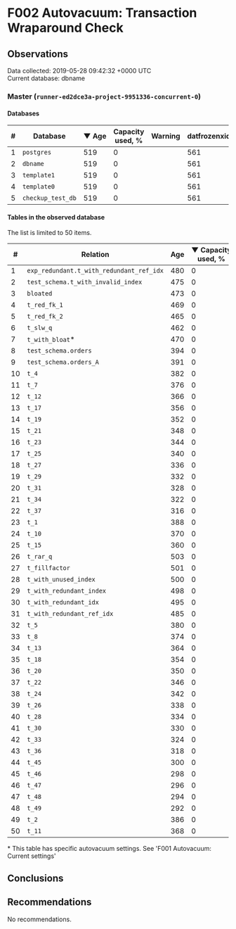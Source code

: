 # F002 Autovacuum: Transaction Wraparound Check #

## Observations ##
Data collected: 2019-05-28 09:42:32 +0000 UTC  
Current database: dbname  



### Master (`runner-ed2dce3a-project-9951336-concurrent-0`) ###

#### Databases ####
  

| \# | Database | &#9660;&nbsp;Age | Capacity used, % | Warning | datfrozenxid |
|--|--------|-----|------------------|---------|--------------|
| 1 |`postgres`|519 |0 |  |561 |
| 2 |`dbname`|519 |0 |  |561 |
| 3 |`template1`|519 |0 |  |561 |
| 4 |`template0`|519 |0 |  |561 |
| 5 |`checkup_test_db`|519 |0 |  |561 |


#### Tables in the observed database ####
The list is limited to 50 items.  

| \# | Relation | Age | &#9660;&nbsp;Capacity used, % | Warning |rel_relfrozenxid | toast_relfrozenxid |
|---|-------|-----|------------------|---------|-----------------|--------------------|
| 1 |`exp_redundant.t_with_redundant_ref_idx` |480 |0 |  |600 |0 |
| 2 |`test_schema.t_with_invalid_index` |475 |0 |  |605 |0 |
| 3 |`bloated` |473 |0 |  |607 |0 |
| 4 |`t_red_fk_1` |469 |0 |  |611 |0 |
| 5 |`t_red_fk_2` |465 |0 |  |615 |0 |
| 6 |`t_slw_q` |462 |0 |  |618 |0 |
| 7 |`t_with_bloat`\* |470 |0 |  |610 |0 |
| 8 |`test_schema.orders` |394 |0 |  |686 |0 |
| 9 |`test_schema.orders_A` |391 |0 |  |689 |0 |
| 10 |`t_4` |382 |0 |  |698 |0 |
| 11 |`t_7` |376 |0 |  |704 |0 |
| 12 |`t_12` |366 |0 |  |714 |0 |
| 13 |`t_17` |356 |0 |  |724 |0 |
| 14 |`t_19` |352 |0 |  |728 |0 |
| 15 |`t_21` |348 |0 |  |732 |0 |
| 16 |`t_23` |344 |0 |  |736 |0 |
| 17 |`t_25` |340 |0 |  |740 |0 |
| 18 |`t_27` |336 |0 |  |744 |0 |
| 19 |`t_29` |332 |0 |  |748 |0 |
| 20 |`t_31` |328 |0 |  |752 |0 |
| 21 |`t_34` |322 |0 |  |758 |0 |
| 22 |`t_37` |316 |0 |  |764 |0 |
| 23 |`t_1` |388 |0 |  |692 |0 |
| 24 |`t_10` |370 |0 |  |710 |0 |
| 25 |`t_15` |360 |0 |  |720 |0 |
| 26 |`t_rar_q` |503 |0 |  |577 |0 |
| 27 |`t_fillfactor` |501 |0 |  |579 |0 |
| 28 |`t_with_unused_index` |500 |0 |  |580 |0 |
| 29 |`t_with_redundant_index` |498 |0 |  |582 |0 |
| 30 |`t_with_redundant_idx` |495 |0 |  |585 |0 |
| 31 |`t_with_redundant_ref_idx` |485 |0 |  |595 |0 |
| 32 |`t_5` |380 |0 |  |700 |0 |
| 33 |`t_8` |374 |0 |  |706 |0 |
| 34 |`t_13` |364 |0 |  |716 |0 |
| 35 |`t_18` |354 |0 |  |726 |0 |
| 36 |`t_20` |350 |0 |  |730 |0 |
| 37 |`t_22` |346 |0 |  |734 |0 |
| 38 |`t_24` |342 |0 |  |738 |0 |
| 39 |`t_26` |338 |0 |  |742 |0 |
| 40 |`t_28` |334 |0 |  |746 |0 |
| 41 |`t_30` |330 |0 |  |750 |0 |
| 42 |`t_33` |324 |0 |  |756 |0 |
| 43 |`t_36` |318 |0 |  |762 |0 |
| 44 |`t_45` |300 |0 |  |780 |0 |
| 45 |`t_46` |298 |0 |  |782 |0 |
| 46 |`t_47` |296 |0 |  |784 |0 |
| 47 |`t_48` |294 |0 |  |786 |0 |
| 48 |`t_49` |292 |0 |  |788 |0 |
| 49 |`t_2` |386 |0 |  |694 |0 |
| 50 |`t_11` |368 |0 |  |712 |0 |


\* This table has specific autovacuum settings. See 'F001 Autovacuum: Current settings'


## Conclusions ##

## Recommendations ##
No recommendations.  



